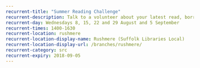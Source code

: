 ```yaml
---
recurrent-title: "Summer Reading Challenge"
recurrent-description: Talk to a volunteer about your latest read, borrow your next book and collect rewards for your Summer Reading Challenge progress.
recurrent-day: Wednesdays 8, 15, 22 and 29 August and 5 September
recurrent-times: 1400-1630
recurrent-location: rushmere
recurrent-location-display-name: Rushmere (Suffolk Libraries Local)
recurrent-location-display-url: /branches/rushmere/
recurrent-category: src
recurrent-expiry: 2018-09-05
---
```


